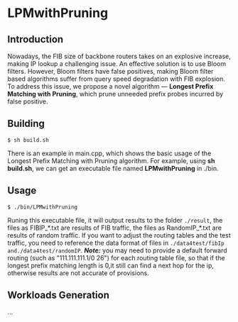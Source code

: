 # LPMwithPruning

## Introduction

Nowadays, the FIB size of backbone routers takes on an explosive increase, making IP lookup a challenging issue. 
An effective solution is to use Bloom filters. 
However, Bloom filters have false positives, making Bloom filter based algorithms suffer from query speed degradation with FIB explosion.
To address this issue, we propose a novel algorithm — **Longest Prefix Matching with Pruning**, which prune unneeded prefix probes incurred by false positive.


## Building

	$ sh build.sh
    
There is an example in main.cpp, which shows the basic usage of the Longest Prefix Matching with Pruning algorithm. For example, using **sh build.sh**, we can get an executable file named **LPMwithPruning** in ./bin.

## Usage

	$ ./bin/LPMwithPruning

Runing this executable file, it will output results to the folder `./result`, the files as FIBIP_\*.txt are results of FIB traffic, the files as RandomIP_\*.txt are results of random traffic.
If you want to adjust the routing tables and the test traffic, you need to reference the data format of files in `./data4test/fibIp and./data4test/randomIP`. 
***Note:*** you may need to provide a default forward routing (such as "111.111.111.1/0 26") for each routing table file, so that if the longest prefix matching length is 0,it still can find a next hop for the ip, otherwise results are not accurate of provisions. 


## Workloads Generation
...
